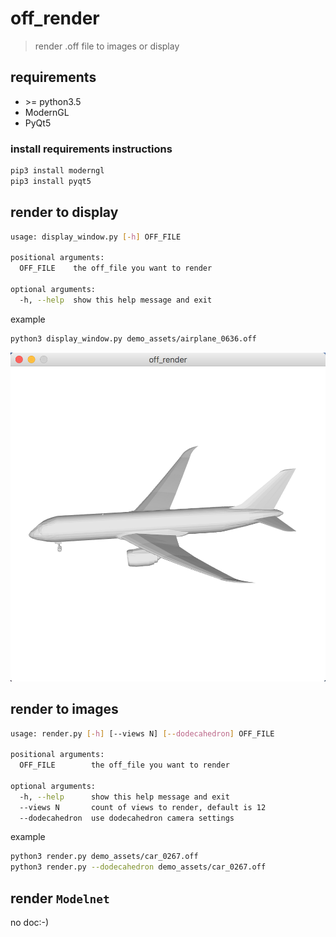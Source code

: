 # off_render  
> render .off file to images or display  

## requirements  
* \>= python3.5
* ModernGL
* PyQt5

### install requirements instructions
```bash  
pip3 install moderngl
pip3 install pyqt5  
```  
 
## render to display
```bash  
usage: display_window.py [-h] OFF_FILE

positional arguments:
  OFF_FILE    the off_file you want to render

optional arguments:
  -h, --help  show this help message and exit

```
example
```bash  
python3 display_window.py demo_assets/airplane_0636.off 
```  

![render_window](demo_assets/airplane.png)

## render to images
```bash  
usage: render.py [-h] [--views N] [--dodecahedron] OFF_FILE

positional arguments:
  OFF_FILE        the off_file you want to render

optional arguments:
  -h, --help      show this help message and exit
  --views N       count of views to render, default is 12
  --dodecahedron  use dodecahedron camera settings

```
example
```bash  
python3 render.py demo_assets/car_0267.off  
python3 render.py --dodecahedron demo_assets/car_0267.off
```  

## render `Modelnet`  
no doc:-\)